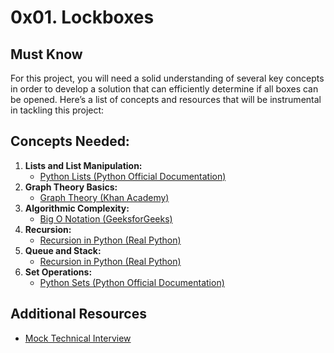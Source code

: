 # 0x01. Lockboxes
## Must Know
For this project, you will need a solid understanding of several key concepts in order to develop a solution that can efficiently determine if all boxes can be opened. Here’s a list of concepts and resources that will be instrumental in tackling this project:
## Concepts Needed:
1. **Lists and List Manipulation:**
    - [Python Lists (Python Official Documentation)](https://docs.python.org/3/tutorial/datastructures.html)
2. **Graph Theory Basics:**
    - [Graph Theory (Khan Academy)](https://www.khanacademy.org/computing/computer-science/algorithms/graph-representation/a/representing-graphs)
3. **Algorithmic Complexity:**
    - [Big O Notation (GeeksforGeeks)](https://www.geeksforgeeks.org/asymptotic-notation-and-analysis-based-on-input-size-of-algorithms/)
4. **Recursion:**
    - [Recursion in Python (Real Python)](https://realpython.com/python-recursion/)
5. **Queue and Stack:**
    - [Recursion in Python (Real Python)](https://www.geeksforgeeks.org/queue-in-python/)
6. **Set Operations:**
    - [Python Sets (Python Official Documentation)](https://docs.python.org/3/tutorial/datastructures.html#sets)

## Additional Resources
- [Mock Technical Interview](https://www.youtube.com/watch?feature=shared&v=V8DGdPkBBxg)